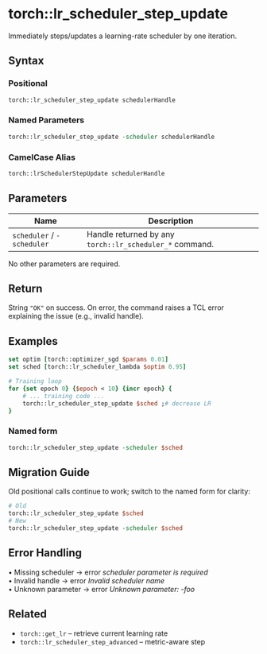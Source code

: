 # torch::lr_scheduler_step_update

Immediately steps/updates a learning-rate scheduler by one iteration.

## Syntax

### Positional
```tcl
torch::lr_scheduler_step_update schedulerHandle
```

### Named Parameters
```tcl
torch::lr_scheduler_step_update -scheduler schedulerHandle
```

### CamelCase Alias
```tcl
torch::lrSchedulerStepUpdate schedulerHandle
```

## Parameters
| Name | Description |
|------|-------------|
| `scheduler` / `-scheduler` | Handle returned by any `torch::lr_scheduler_*` command. |

No other parameters are required.

## Return
String `"OK"` on success. On error, the command raises a TCL error explaining the issue (e.g., invalid handle).

## Examples
```tcl
set optim [torch::optimizer_sgd $params 0.01]
set sched [torch::lr_scheduler_lambda $optim 0.95]

# Training loop
for {set epoch 0} {$epoch < 10} {incr epoch} {
    # ... training code ...
    torch::lr_scheduler_step_update $sched ;# decrease LR
}
```

### Named form
```tcl
torch::lr_scheduler_step_update -scheduler $sched
```

## Migration Guide
Old positional calls continue to work; switch to the named form for clarity:
```tcl
# Old
torch::lr_scheduler_step_update $sched
# New
torch::lr_scheduler_step_update -scheduler $sched
```

## Error Handling
• Missing scheduler → error *scheduler parameter is required*  
• Invalid handle → error *Invalid scheduler name*  
• Unknown parameter → error *Unknown parameter: -foo*

## Related
* `torch::get_lr` – retrieve current learning rate
* `torch::lr_scheduler_step_advanced` – metric-aware step 